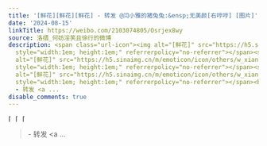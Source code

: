 ```yaml
---
title: '[鲜花][鲜花][鲜花] - 转发 @闫小雅的猪兔兔:&ensp;无美颜[右哼哼] [图片]'
date: '2024-08-15'
linkTitle: https://weibo.com/2103074805/Osrjex8wy
source: 洛缙_何妨淫笑且徐行的微博
description: <span class="url-icon"><img alt="[鲜花]" src="https://h5.sinaimg.cn/m/emoticon/icon/others/w_xianhua-f902c37199.png"
  style="width:1em; height:1em;" referrerpolicy="no-referrer"></span><span class="url-icon"><img
  alt="[鲜花]" src="https://h5.sinaimg.cn/m/emoticon/icon/others/w_xianhua-f902c37199.png"
  style="width:1em; height:1em;" referrerpolicy="no-referrer"></span><span class="url-icon"><img
  alt="[鲜花]" src="https://h5.sinaimg.cn/m/emoticon/icon/others/w_xianhua-f902c37199.png"
  style="width:1em; height:1em;" referrerpolicy="no-referrer"></span><br><blockquote>
  - 转发 <a ...
disable_comments: true
---
```

<span class="url-icon"><img alt="[鲜花]" src="https://h5.sinaimg.cn/m/emoticon/icon/others/w_xianhua-f902c37199.png" style="width:1em; height:1em;" referrerpolicy="no-referrer"></span><span class="url-icon"><img alt="[鲜花]" src="https://h5.sinaimg.cn/m/emoticon/icon/others/w_xianhua-f902c37199.png" style="width:1em; height:1em;" referrerpolicy="no-referrer"></span><span class="url-icon"><img alt="[鲜花]" src="https://h5.sinaimg.cn/m/emoticon/icon/others/w_xianhua-f902c37199.png" style="width:1em; height:1em;" referrerpolicy="no-referrer"></span><br><blockquote> - 转发 <a ...